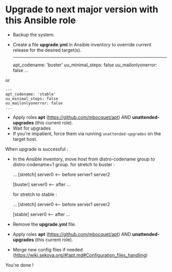 # Upgrade to next major version with this Ansible role

* Backup the system.
* Create a file **upgrade.yml** in Ansible inventory to override current release for the desired target(s).


    ---
    apt_codename: 'buster'
    uu_minimal_steps: false
    uu_mailonlyonerror: false
    ...

or

    ---
    apt_codename: 'stable'
    uu_minimal_steps: false
    uu_mailonlyonerror: false
    ...
* Apply roles **apt** (<a href="https://github.com/mbocquet/apt" target="new">https://github.com/mbocquet/apt</a>) AND **unattended-upgrades** (this current role).
* Wait for upgrades
* If you're impatient, force them via running `unattended-upgrades` on the target host.

When upgrade is successful :

* In the Ansible inventory, move host from distro-codename group to distro-codename+1 group.
  for stretch to buster :


    ...
    [stretch]
    server0     <-- before
    server1
    server2

    [buster]
    server0     <-- after
    ...

  for stretch to stable :


    ...
    [stretch]
    server0     <-- before
    server1
    server2

    [stable]
    server0     <-- after
    ...
* Remove the **upgrade.yml** file.
* Apply roles **apt** (<a href="https://github.com/mbocquet/apt" target="new">https://github.com/mbocquet/apt</a>) AND **unattended-upgrades** (this current role).

* Merge new config files if needed (<a href="https://wiki.sekoya.org/#!apt.md#Configuration_files_handling" target="new">https://wiki.sekoya.org/#!apt.md#Configuration_files_handling</a>)

You're done !

